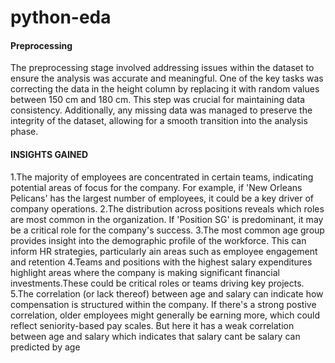 # python-eda
#### Preprocessing
The preprocessing stage involved addressing issues within the dataset to ensure the analysis was accurate and meaningful. One of the key tasks was correcting the data in the height column by replacing it with random values between 150 cm and 180 cm. This step was crucial for maintaining data consistency. Additionally, any missing data was managed to preserve the integrity of the dataset, allowing for a smooth transition into the analysis phase.
#### INSIGHTS GAINED
1.The majority of employees are concentrated in certain teams, indicating potential areas of focus for the company. For example, if 'New Orleans Pelicans' has the largest number of employees, it could be a key driver of company operations.
2.The distribution across positions reveals which roles are most common in the organization. If 'Position SG' is predominant, it may be a critical role for the company's success.
3.The most common age group provides insight into the demographic profile of the workforce. This can inform HR strategies, particularly ain areas such as employee engagement and retention
4.Teams and positions with the highest salary expenditures highlight areas where the company is making significant financial investments.These could be critical roles or teams driving key projects.  
5.The correlation (or lack thereof) between age and salary can indicate how compensation is structured within the company. If there's a strong postive correlation, older employees might generally be earning more, which could reflect seniority-based pay scales. But here it has a weak correlation between age and salary which indicates that salary cant be salary can predicted by age
